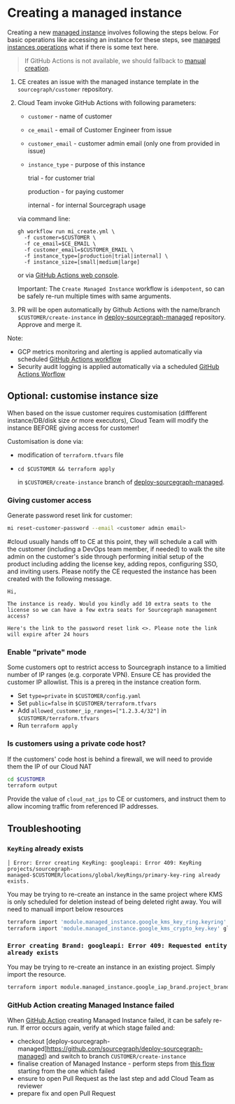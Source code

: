 # Creating a managed instance

Creating a new [managed instance](./index.md) involves following the steps below.
For basic operations like accessing an instance for these steps, see [managed instances operations](../operations.md) what if there is some text here.

> If GitHub Actions is not available, we should fallback to [manual creation](#gitHub-action-creating-managed-instance-failed).

1. CE creates an issue with the managed instance template in the `sourcegraph/customer` repository.
1. Cloud Team invoke GitHub Actions with following parameters:

   - `customer` - name of customer
   - `ce_email` - email of Customer Engineer from issue
   - `customer_email` - customer admin email (only one from provided in issue)
   - `instance_type` - purpose of this instance

     trial - for customer trial

     production - for paying customer

     internal - for internal Sourcegraph usage

   via command line:

   ```
   gh workflow run mi_create.yml \
     -f customer=$CUSTOMER \
     -f ce_email=$CE_EMAIL \
     -f customer_email=$CUSTOMER_EMAIL \
     -f instance_type=[production|trial|internal] \
     -f instance_size=[small|medium|large]
   ```

   or via [GitHub Actions web console](https://github.com/sourcegraph/deploy-sourcegraph-managed/actions/workflows/mi_create.yml).

   Important: The `Create Managed Instance` workflow is `idempotent`, so can be safely re-run multiple times with same arguments.

1. PR will be open automatically by Github Actions with the name/branch `$CUSTOMER/create-instance` in [deploy-sourcegraph-managed](https://github.com/sourcegraph/deploy-sourcegraph-managed/pulls) repository. Approve and merge it.

Note:

- GCP metrics monitoring and alerting is applied automatically via scheduled [GitHub Actions workflow](https://github.com/sourcegraph/deploy-sourcegraph-managed/actions/workflows/apply_monitoring.yml)
- Security audit logging is applied automatically via a scheduled [GitHub Actions Worflow](https://github.com/sourcegraph/infrastructure/blob/main/.github/workflows/apply_mi_security_logging.yml)

## Optional: customise instance size

When based on the issue customer requires customisation (diffferent instance/DB/disk size or more executors), Cloud Team will modify the instance BEFORE giving access for customer!

Customisation is done via:

- modification of `terraform.tfvars` file
- `cd $CUSTOMER && terraform apply`

  in `$CUSTOMER/create-instance` branch of [deploy-sourcegraph-managed](https://github.com/sourcegraph/deploy-sourcegraph-managed).

### Giving customer access

Generate password reset link for customer:

```bash
mi reset-customer-password --email <customer admin email>
```

#cloud usually hands off to CE at this point, they will schedule a call with the customer (including a DevOps team member, if needed) to walk the site admin on the customer's side through performing initial setup of the product including adding the license key, adding repos, configuring SSO, and inviting users. Please notify the CE requested the instance has been created with the following message.

```
Hi,

The instance is ready. Would you kindly add 10 extra seats to the license so we can have a few extra seats for Sourcegraph management access?

Here's the link to the password reset link <>. Please note the link will expire after 24 hours
```

### Enable "private" mode

Some customers opt to restrict access to Sourcegraph instance to a limitied number of IP ranges (e.g. corporate VPN). Ensure CE has provided the customer IP allowlist. This is a prereq in the instance creation form.

- Set `type=private` in `$CUSTOMER/config.yaml`
- Set `public=false` in `$CUSTOMER/terraform.tfvars`
- Add `allowed_customer_ip_ranges=["1.2.3.4/32"]` in `$CUSTOMER/terraform.tfvars`
- Run `terraform apply`

### Is customers using a private code host?

If the customers' code host is behind a firewall, we will need to provide them the IP of our Cloud NAT

```sh
cd $CUSTOMER
terraform output
```

Provide the value of `cloud_nat_ips` to CE or customers, and instruct them to allow incoming traffic from referenced IP addresses.

## Troubleshooting

### `KeyRing` already exists

```
│ Error: Error creating KeyRing: googleapi: Error 409: KeyRing projects/sourcegraph-managed-$CUSTOMER/locations/global/keyRings/primary-key-ring already exists.
```

You may be trying to re-create an instance in the same project where KMS is only scheduled for deletion instead of being deleted right away. You will need to manuall import below resources

```sh
terraform import 'module.managed_instance.google_kms_key_ring.keyring' projects/sourcegraph-managed-$COMPANY/locations/global/keyRings/primary-key-ring
terraform import 'module.managed_instance.google_kms_crypto_key.key' global/primary-key-ring/primary-key
```

### `Error creating Brand: googleapi: Error 409: Requested entity already exists`

You may be trying to re-create an instance in an existing project. Simply import the resource.

```sh
terraform import module.managed_instance.google_iap_brand.project_brand $(gcloud alpha iap oauth-brands list --project $PROJECT_ID --format json | jq -r '.[0].name')
```

### GitHub Action creating Managed Instance failed

When [GitHub Action](https://github.com/sourcegraph/deploy-sourcegraph-managed/actions/workflows/mi_create.yml) creating Managed Instance failed, it can be safely re-run. If error occurs again, verify at which stage failed and:

- checkout [deploy-sourcegraph-managed]https://github.com/sourcegraph/deploy-sourcegraph-managed) and switch to branch `CUSTOMER/create-instance`
- finalise creation of Managed Instance - perform steps from [this flow](https://github.com/sourcegraph/deploy-sourcegraph-managed/blob/main/.github/workflows/mi_create.yml) starting from the one which failed
- ensure to open Pull Request as the last step and add Cloud Team as reviewer
- prepare fix and open Pull Request
